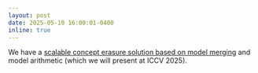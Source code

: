 ```yaml
---
layout: post
date: 2025-05-10 16:00:01-0400
inline: true
---
```


We have a [scalable concept erasure solution based on model merging](https://arxiv.org/abs/2412.10493) and model arithmetic (which we will present at ICCV 2025). 